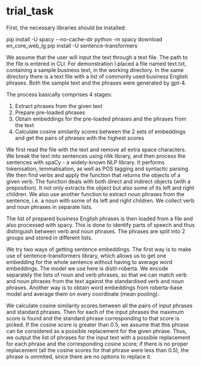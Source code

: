 # trial_task
First, the necessary libraries should be installed:

pip install -U spacy --no-cache-dir
python -m spacy download en_core_web_lg
pip install -U sentence-transformers

We assume that the user will input the text through a text file. The path to the file is entered in CLI. For demonstration I placed a file named text.txt, containing a sample business text, in the working directory. In the same directory there is a text file with a list of commonly used business English phrases. Both the sample text and the phrases were generated by gpt-4.

The process basically comprises 4 stages: 
 1. Extract phrases from the given text 
 2. Prepare pre-loaded phrases 
 3. Obtain embeddings for the pre-loaded phrases and the phrases from the text
 4. Calculate cosine similarity scores between the 2 sets of embeddings and get the pairs of phrases with the highest scores

We first read the file with the text and remove all extra space characters. We break the text into sentences using nltk library, and then process the sentences with spaCy - a widely-known NLP library. It performs tokenisation, lemmatisation, as well as POS tagging and syntactic parsing. We then find verbs and apply the function that returns the objects of a given verb. The function deals with both direct and indirect objects (with a preposition). It not only extracts the object but also some of its left and right children.
We also use another function to extract noun phrases from the sentence, i.e. a noun with some of its left and right children. We collect verb and noun phrases in separate lists.

The list of prepared business English phrases is then loaded from a file and also processed with spacy. This is done to identify parts of speech and thus distinguish between verb and noun phrases. The phrases are split into 2 groups and stored in different lists.
 
We try two ways of getting sentence embeddings. The first way is to make use of sentence-transformers library, which allows us to get one embedding for the whole sentence without having to average word embeddings. The model we use here is distil-roberta. We encode separately the lists of noun and verb phrases, so that we can match verb and noun phrases from the text against the standardised verb and noun phrases.
Another way is to obtain word embeddings from roberta-base model and average them on every coordinate (mean pooling).

We calculate cosine similarity scores between all the pairs of input phrases and standard phrases. Then for each of the input phrases the maximum score is found and the standard phrase corresponding to that score is picked. If the cosine score is greater than 0.5, we assume that this phrase can be considered as a possible replacement for the given phrase. Thus, we output the list of phrases for the input text with a possible replacement for each phrase and the corresponding cosine score; if there is no proper replacement (all the cosine scores for that phrase were less than 0.5), the phrase is ommited, since there are no options to replace it.
